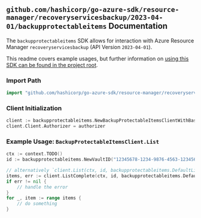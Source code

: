 
## `github.com/hashicorp/go-azure-sdk/resource-manager/recoveryservicesbackup/2023-04-01/backupprotectableitems` Documentation

The `backupprotectableitems` SDK allows for interaction with Azure Resource Manager `recoveryservicesbackup` (API Version `2023-04-01`).

This readme covers example usages, but further information on [using this SDK can be found in the project root](https://github.com/hashicorp/go-azure-sdk/tree/main/docs).

### Import Path

```go
import "github.com/hashicorp/go-azure-sdk/resource-manager/recoveryservicesbackup/2023-04-01/backupprotectableitems"
```


### Client Initialization

```go
client := backupprotectableitems.NewBackupProtectableItemsClientWithBaseURI("https://management.azure.com")
client.Client.Authorizer = authorizer
```


### Example Usage: `BackupProtectableItemsClient.List`

```go
ctx := context.TODO()
id := backupprotectableitems.NewVaultID("12345678-1234-9876-4563-123456789012", "example-resource-group", "vaultName")

// alternatively `client.List(ctx, id, backupprotectableitems.DefaultListOperationOptions())` can be used to do batched pagination
items, err := client.ListComplete(ctx, id, backupprotectableitems.DefaultListOperationOptions())
if err != nil {
	// handle the error
}
for _, item := range items {
	// do something
}
```
